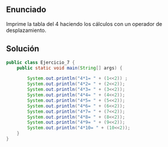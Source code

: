 ## Enunciado
Imprime la tabla del 4 haciendo los cálculos con un operador de desplazamiento. 

## Solución

 
```java
public class Ejercicio_7 {
    public static void main(String[] args) { 

        System.out.println("4*1= " + (1<<2)) ;
		System.out.println("4*2= " + (2<<2));
		System.out.println("4*3= " + (3<<2));
		System.out.println("4*4= " + (4<<2));
		System.out.println("4*5= " + (5<<2));
		System.out.println("4*6= " + (6<<2));
		System.out.println("4*7= " + (7<<2));
		System.out.println("4*8= " + (8<<2));
		System.out.println("4*9= " + (9<<2));
		System.out.println("4*10= " + (10<<2));
    }
}
```

